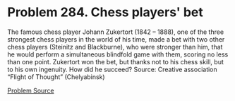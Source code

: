 # Problem 284. Chess players' bet 

The famous chess player Johann Zukertort (1842 – 1888), one of the three strongest chess players in the world of his time, made a bet with two other chess players (Steinitz and Blackburne), who were stronger than him, that he would perform a simultaneous blindfold game with them, scoring no less than one point. Zukertort won the bet, but thanks not to his chess skill, but to his own ingenuity. How did he succeed? Source: Creative association “Flight of Thought” (Chelyabinsk)

[Problem Source](https://www.trizland.ru/tasks/5137/)